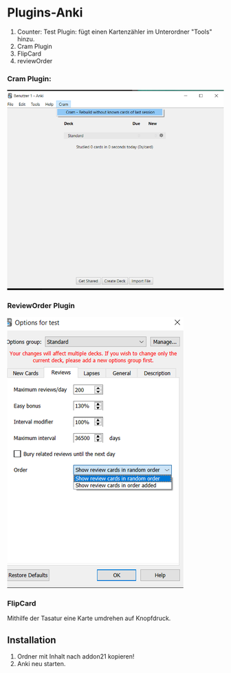 # Plugins-Anki

1. Counter: Test Plugin: fügt einen Kartenzähler im Unterordner "Tools" hinzu.
2. Cram Plugin
3. FlipCard
4. reviewOrder

### Cram Plugin:

![](Screenshot.png)

### ReviewOrder Plugin

![](Screenshot1.png)

### FlipCard
Mithilfe der Tasatur eine Karte umdrehen auf Knopfdruck.

## Installation
1. Ordner mit Inhalt nach addon21 kopieren!
2. Anki neu starten.

